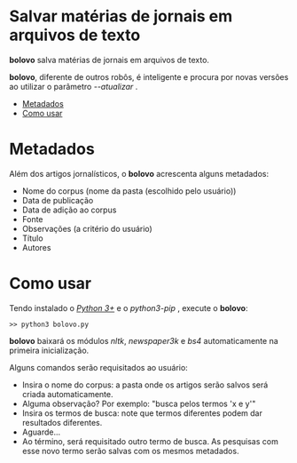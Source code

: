 # Salvar matérias de jornais em arquivos de texto

**bolovo** salva matérias de jornais em arquivos de texto.

**bolovo**, diferente de outros robôs, é inteligente e procura por novas versões ao utilizar o parâmetro *--atualizar* .

* [Metadados](#Metadados)
* [Como usar](#Como-usar)

# Metadados

Além dos artigos jornalísticos, o **bolovo** acrescenta alguns metadados:

* Nome do corpus (nome da pasta (escolhido pelo usuário))
* Data de publicação
* Data de adição ao corpus
* Fonte
* Observações (a critério do usuário)
* Título
* Autores

# Como usar

Tendo instalado o *[Python 3+](https://www.python.org/)* e o *python3-pip* , execute o **bolovo**:

	>> python3 bolovo.py

**bolovo** baixará os módulos *nltk*, *newspaper3k* e *bs4* automaticamente na primeira inicialização.

Alguns comandos serão requisitados ao usuário:

* Insira o nome do corpus: a pasta onde os artigos serão salvos será criada automaticamente.
* Alguma observação? Por exemplo: "busca pelos termos 'x e y'"
* Insira os termos de busca: note que termos diferentes podem dar resultados diferentes.
* Aguarde...
* Ao término, será requisitado outro termo de busca. As pesquisas com esse novo termo serão salvas com os mesmos metadados.

